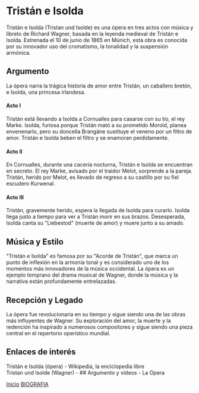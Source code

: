 # **Tristán e Isolda**  

Tristán e Isolda (Tristan und Isolde) es una ópera en tres actos con música y libreto de Richard Wagner, basada en la leyenda medieval de Tristán e Isolda. Estrenada el 10 de junio de 1865 en Múnich, esta obra es conocida por su innovador uso del cromatismo, la tonalidad y la suspensión armónica.

## Argumento

La ópera narra la trágica historia de amor entre Tristán, un caballero bretón, e Isolda, una princesa irlandesa.  

#### Acto I  

Tristán está llevando a Isolda a Cornualles para casarse con su tío, el rey Marke.
Isolda, furiosa porque Tristán mató a su prometido Morold, planea envenenarlo, pero su doncella Brangäne sustituye el veneno por un filtro de amor.
Tristán e Isolda beben el filtro y se enamoran perdidamente.

#### Acto II 

En Cornualles, durante una cacería nocturna, Tristán e Isolda se encuentran en secreto.
El rey Marke, avisado por el traidor Melot, sorprende a la pareja.	Tristán, herido por Melot, es llevado de regreso a su castillo por su fiel escudero Kurwenal.

#### Acto III 

Tristán, gravemente herido, espera la llegada de Isolda para curarlo.	Isolda llega justo a tiempo para ver a Tristán morir en sus brazos.
Desesperada, Isolda canta su "Liebestod" (muerte de amor) y muere junto a su amado.

## Música y Estilo 

"Tristán e Isolda" es famosa por su "Acorde de Tristán", que marca un punto de inflexión en la armonía tonal y es considerado uno de los momentos más innovadores de la música occidental. La ópera es un ejemplo temprano del drama musical de Wagner, donde la música y la narrativa están profundamente entrelazadas.

## Recepción y Legado

La ópera fue revolucionaria en su tiempo y sigue siendo una de las obras más influyentes de Wagner. Su exploración del amor, la muerte y la redención ha inspirado a numerosos compositores y sigue siendo una pieza central en el repertorio operístico mundial.  

## Enlaces de interés 

Tristán e Isolda (ópera) - Wikipedia, la enciclopedia libre  
Tristan und Isolde (Wagner) - ## Argumento y videos - La Opera  

 [Inicio](README.md)  [BIOGRAFIA](biografia.md) 
